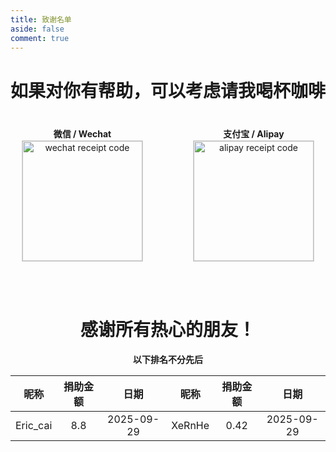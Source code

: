 ```yaml
---  
title: 致谢名单  
aside: false  
comment: true  
---  
```

  
<h1 class="centered-bold">如果对你有帮助，可以考虑请我喝杯咖啡</h1>  
  
<div class="payment-container">  
  <div class="payment-item">  
    <p class="payment-label">微信 / Wechat</p>  
    <img class="payment-image" src="https://xernhe.oss-cn-beijing.aliyuncs.com/img/fe92c6cd1d6f253fe331d0c9281a04c4.jpg" alt="wechat receipt code" />  
  </div>  
  <div class="payment-item">  
    <p class="payment-label">支付宝 / Alipay</p>  
    <img class="payment-image" src="https://xernhe.oss-cn-beijing.aliyuncs.com/img/35d2d0e775c02c8a1806edda1c54590a.jpg" alt="alipay receipt code" />  
  </div>  
</div>  
  
<style>  
  .centered-bold {  
    text-align: center; /* 居中 */  
    font-weight: bold;  /* 加粗 */  
  }  
  
  /* 默认布局：并排排列 */  
  .payment-container {  
    display: flex;  
    justify-content: center;  
    align-items: center;  
    gap: 80px;  
    margin-top: 40px;  
    flex-direction: row;  
  }  
  
  /* 每个支付项的样式 */  
  .payment-item {  
    display: flex;  
    flex-direction: column;  
    align-items: center;  
    text-align: center;  
  }  
  
  .payment-label {  
    font-weight: bold;  
    margin: 0;  
    line-height: 1.5;  
  }  
  
  .payment-image {  
    width: 192px !important; /* 使用 !important 确保图片宽度 */  
    border: 1px solid lightgrey;  
  }  
  
  /* 屏幕宽度小于768px时，调整为上下排列 */  
  @media (max-width: 768px) {  
    .payment-container {  
      flex-direction: column;  
      gap: 20px; /* 调整上下间距 */  
    }  
  }  
</style>  
  
<br><br>  
  
<h1 class="centered-bold">感谢所有热心的朋友！</h1>  
  
<div align="center"><strong>以下排名不分先后</strong></div>  
  
| 昵称          | 捐助金额      | 日期            |  昵称         | 捐助金额      | 日期            |  
| :-----------: | :----------: | :-------------: | :-----------: | :----------: | :-------------: |  
| Eric_cai        | 8.8           | 2025-09-29     | XeRnHe           | 0.42         | 2025-09-29 |  
